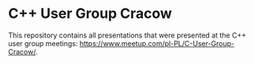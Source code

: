 # C++ User Group Cracow

This repository contains all presentations that were presented at the C++ user group meetings: https://www.meetup.com/pl-PL/C-User-Group-Cracow/.
